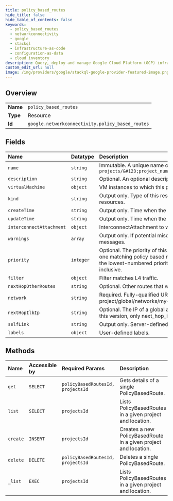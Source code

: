 ```yaml
---
title: policy_based_routes
hide_title: false
hide_table_of_contents: false
keywords:
  - policy_based_routes
  - networkconnectivity
  - google    
  - stackql
  - infrastructure-as-code
  - configuration-as-data
  - cloud inventory
description: Query, deploy and manage Google Cloud Platform (GCP) infrastructure and resources using SQL
custom_edit_url: null
image: /img/providers/google/stackql-google-provider-featured-image.png
---
```

  
    

## Overview
<table><tbody>
<tr><td><b>Name</b></td><td><code>policy_based_routes</code></td></tr>
<tr><td><b>Type</b></td><td>Resource</td></tr>
<tr><td><b>Id</b></td><td><code>google.networkconnectivity.policy_based_routes</code></td></tr>
</tbody></table>

## Fields
| Name | Datatype | Description |
|:-----|:---------|:------------|
| `name` | `string` | Immutable. A unique name of the resource in the form of `projects/&#123;project_number&#125;/locations/global/PolicyBasedRoutes/&#123;policy_based_route_id&#125;` |
| `description` | `string` | Optional. An optional description of this resource. Provide this field when you create the resource. |
| `virtualMachine` | `object` | VM instances to which this policy based route applies to. |
| `kind` | `string` | Output only. Type of this resource. Always networkconnectivity#policyBasedRoute for Policy Based Route resources. |
| `createTime` | `string` | Output only. Time when the PolicyBasedRoute was created. |
| `updateTime` | `string` | Output only. Time when the PolicyBasedRoute was updated. |
| `interconnectAttachment` | `object` | InterconnectAttachment to which this route applies to. |
| `warnings` | `array` | Output only. If potential misconfigurations are detected for this route, this field will be populated with warning messages. |
| `priority` | `integer` | Optional. The priority of this policy based route. Priority is used to break ties in cases where there are more than one matching policy based routes found. In cases where multiple policy based routes are matched, the one with the lowest-numbered priority value wins. The default value is 1000. The priority value must be from 1 to 65535, inclusive. |
| `filter` | `object` | Filter matches L4 traffic. |
| `nextHopOtherRoutes` | `string` | Optional. Other routes that will be referenced to determine the next hop of the packet. |
| `network` | `string` | Required. Fully-qualified URL of the network that this route applies to. e.g. projects/my-project/global/networks/my-network. |
| `nextHopIlbIp` | `string` | Optional. The IP of a global access enabled L4 ILB that should be the next hop to handle matching packets. For this version, only next_hop_ilb_ip is supported. |
| `selfLink` | `string` | Output only. Server-defined fully-qualified URL for this resource. |
| `labels` | `object` | User-defined labels. |
## Methods
| Name | Accessible by | Required Params | Description |
|:-----|:--------------|:----------------|:------------|
| `get` | `SELECT` | `policyBasedRoutesId, projectsId` | Gets details of a single PolicyBasedRoute. |
| `list` | `SELECT` | `projectsId` | Lists PolicyBasedRoutes in a given project and location. |
| `create` | `INSERT` | `projectsId` | Creates a new PolicyBasedRoute in a given project and location. |
| `delete` | `DELETE` | `policyBasedRoutesId, projectsId` | Deletes a single PolicyBasedRoute. |
| `_list` | `EXEC` | `projectsId` | Lists PolicyBasedRoutes in a given project and location. |
